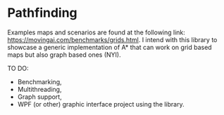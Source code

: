 ﻿# Pathfinding
Examples maps and scenarios are found at the following link: https://movingai.com/benchmarks/grids.html. 
I intend with this library to showcase a generic implementation of A* that can work on grid based maps but also graph based ones (NYI).

TO DO:
 - Benchmarking,
 - Multithreading,
 - Graph support,
 - WPF (or other) graphic interface project using the library.

